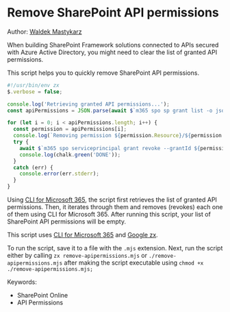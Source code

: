 # Remove SharePoint API permissions

Author: [Waldek Mastykarz](https://blog.mastykarz.nl/sample-script-quickly-remove-sharepoint-api-permissions/)

When building SharePoint Framework solutions connected to APIs secured with Azure Active Directory, you might need to clear the list of granted API permissions.

This script helps you to quickly remove SharePoint API permissions. 

```javascript tab="JavaScript"
#!/usr/bin/env zx
$.verbose = false;

console.log('Retrieving granted API permissions...');
const apiPermissions = JSON.parse(await $`m365 spo sp grant list -o json`);

for (let i = 0; i < apiPermissions.length; i++) {
  const permission = apiPermissions[i];
  console.log(`Removing permission ${permission.Resource}/${permission.Scope} (${permission.ObjectId})...`);
  try {
    await $`m365 spo serviceprincipal grant revoke --grantId ${permission.ObjectId}`
    console.log(chalk.green('DONE'));
  }
  catch (err) {
    console.error(err.stderr);
  }
}
```

Using [CLI for Microsoft 365](https://aka.ms/cli-m365), the script first retrieves the list of granted API permissions. Then, it iterates through them and removes (revokes) each one of them using CLI for Microsoft 365. After running this script, your list of SharePoint API permissions will be empty.

This script uses [CLI for Microsoft 365](https://aka.ms/cli-m365) and [Google zx](https://github.com/google/zx). 

To run the script, save it to a file with the `.mjs` extension. Next, run the script either by calling `zx remove-apipermissions.mjs` or `./remove-apipermissions.mjs` after making the script executable using `chmod +x ./remove-apipermissions.mjs;`

Keywords:

- SharePoint Online
- API Permissions
